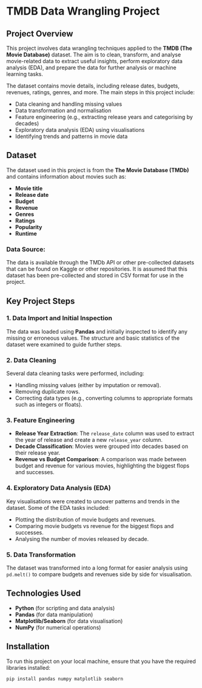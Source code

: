 # TMDB Data Wrangling Project

## Project Overview
This project involves data wrangling techniques applied to the **TMDB (The Movie Database)** dataset. The aim is to clean, transform, and analyse movie-related data to extract useful insights, perform exploratory data analysis (EDA), and prepare the data for further analysis or machine learning tasks.

The dataset contains movie details, including release dates, budgets, revenues, ratings, genres, and more. The main steps in this project include:

- Data cleaning and handling missing values
- Data transformation and normalisation
- Feature engineering (e.g., extracting release years and categorising by decades)
- Exploratory data analysis (EDA) using visualisations
- Identifying trends and patterns in movie data

## Dataset
The dataset used in this project is from the **The Movie Database (TMDb)** and contains information about movies such as:
- **Movie title**
- **Release date**
- **Budget**
- **Revenue**
- **Genres**
- **Ratings**
- **Popularity**
- **Runtime**

### Data Source:
The data is available through the TMDb API or other pre-collected datasets that can be found on Kaggle or other repositories. It is assumed that this dataset has been pre-collected and stored in CSV format for use in the project.

## Key Project Steps
### 1. Data Import and Initial Inspection
The data was loaded using **Pandas** and initially inspected to identify any missing or erroneous values. The structure and basic statistics of the dataset were examined to guide further steps.

### 2. Data Cleaning
Several data cleaning tasks were performed, including:
- Handling missing values (either by imputation or removal).
- Removing duplicate rows.
- Correcting data types (e.g., converting columns to appropriate formats such as integers or floats).
  
### 3. Feature Engineering
- **Release Year Extraction**: The `release_date` column was used to extract the year of release and create a new `release_year` column.
- **Decade Classification**: Movies were grouped into decades based on their release year.
- **Revenue vs Budget Comparison**: A comparison was made between budget and revenue for various movies, highlighting the biggest flops and successes.

### 4. Exploratory Data Analysis (EDA)
Key visualisations were created to uncover patterns and trends in the dataset. Some of the EDA tasks included:
- Plotting the distribution of movie budgets and revenues.
- Comparing movie budgets vs revenue for the biggest flops and successes.
- Analysing the number of movies released by decade.
  
### 5. Data Transformation
The dataset was transformed into a long format for easier analysis using `pd.melt()` to compare budgets and revenues side by side for visualisation.

## Technologies Used
- **Python** (for scripting and data analysis)
- **Pandas** (for data manipulation)
- **Matplotlib/Seaborn** (for data visualisation)
- **NumPy** (for numerical operations)

## Installation
To run this project on your local machine, ensure that you have the required libraries installed:

```bash
pip install pandas numpy matplotlib seaborn

